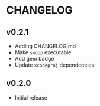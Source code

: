 # CHANGELOG

## v0.2.1

* Adding CHANGELOG.md
* Make `swoop` executable
* Add gem badge
* Update `xcodeproj` dependencies

## v0.2.0

* Initial release
